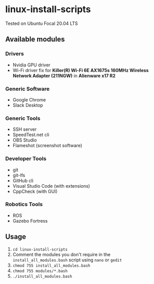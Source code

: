 # linux-install-scripts
Tested on Ubuntu Focal 20.04 LTS
## Available modules
### Drivers
- Nvidia GPU driver
- Wi-Fi driver fix for **Killer(R) Wi-Fi 6E AX1675s 160MHz Wireless Network Adapter (211NGW)** in **Alienware x17 R2**

### Generic Software
- Google Chrome
- Slack Desktop

### Generic Tools
- SSH server
- SpeedTest.net cli
- OBS Studio
- Flameshot (screenshot software)

### Developer Tools
- git
- git-lfs
- GitHub cli
- Visual Studio Code (with extensions)
- CppCheck (with GUI)

### Robotics Tools
- ROS
- Gazebo Fortress

## Usage
1. `cd linux-install-scripts`
2. Comment the modules you don't require in the `install_all_modules.bash` script using `nano` or `gedit`
3. `chmod 755 install_all_modules.bash`
4. `chmod 755 modules/*.bash`
5. `./install_all_modules.bash`
